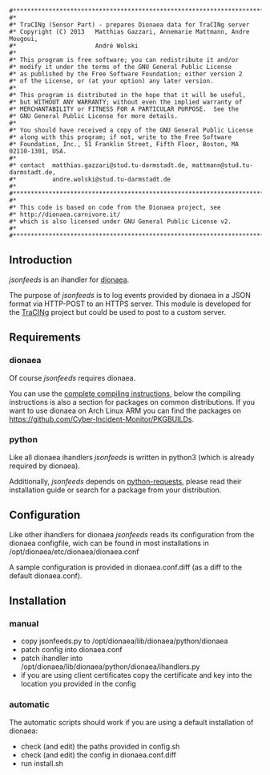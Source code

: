     #********************************************************************************
    #*
    #* TraCINg (Sensor Part) - prepares Dionaea data for TraCINg server
    #* Copyright (C) 2013 	Matthias Gazzari, Annemarie Mattmann, Andre Mougoui,
    #*						André Wolski
    #* 
    #* This program is free software; you can redistribute it and/or
    #* modify it under the terms of the GNU General Public License
    #* as published by the Free Software Foundation; either version 2
    #* of the License, or (at your option) any later version.
    #* 
    #* This program is distributed in the hope that it will be useful,
    #* but WITHOUT ANY WARRANTY; without even the implied warranty of
    #* MERCHANTABILITY or FITNESS FOR A PARTICULAR PURPOSE.  See the
    #* GNU General Public License for more details.
    #* 
    #* You should have received a copy of the GNU General Public License
    #* along with this program; if not, write to the Free Software
    #* Foundation, Inc., 51 Franklin Street, Fifth Floor, Boston, MA  02110-1301, USA.
    #* 
    #* contact	matthias.gazzari@stud.tu-darmstadt.de, mattmann@stud.tu-darmstadt.de,
    #* 			andre.wolski@stud.tu-darmstadt.de
    #*
    #********************************************************************************
    #*
    #* This code is based on code from the Dionaea project, see
    #* http://dionaea.carnivore.it/
    #* which is also licensed under GNU General Public License v2.
    #*
    #********************************************************************************

## Introduction

*jsonfeeds* is an ihandler for [dionaea].

The purpose of *jsonfeeds* is to log events provided by dionaea in a JSON format via HTTP-POST to an HTTPS server. This module is developed for the [TraCINg] project but could be used to post to a custom server.


## Requirements

### dionaea

Of course *jsonfeeds* requires dionaea.

You can use the [complete compiling instructions], below the compiling instructions is also a section for packages on common distributions. If you want to use dionaea on Arch Linux ARM you can find the packages on https://github.com/Cyber-Incident-Monitor/PKGBUILDs.


### python

Like all dionaea ihandlers *jsonfeeds* is written in python3 (which is already required by dionaea).

Additionally, *jsonfeeds* depends on [python-requests], please read their installation guide or search for a package from your distribution.


## Configuration

Like other ihandlers for dionaea *jsonfeeds* reads its configuration from the dionaea configfile, wich can be found in most installations in /opt/dionaea/etc/dionaea/dionaea.conf

A sample configuration is provided in dionaea.conf.diff (as a diff to the default dionaea.conf).

## Installation

### manual

  - copy jsonfeeds.py to /opt/dionaea/lib/dionaea/python/dionaea
  - patch config into dionaea.conf
  - patch ihandler into /opt/dionaea/lib/dionaea/python/dionaea/ihandlers.py 
  - if you are using client certificates copy the certificate and key into the location you provided in the config

### automatic

The automatic scripts should work if you are using a default installation of dionaea:

  - check (and edit) the paths provided in config.sh
  - check (and edit) the config in dionaea.conf.diff
  - run install.sh

  [python-requests]: http://python-requests.org/
  [complete compiling instructions]: http://dionaea.carnivore.it/#compiling
  [dionaea]: http://dionaea.carnivore.it/
  [TraCINg]: http://github.com/Cyber-Incident-Monitor/tracing
